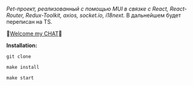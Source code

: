 _Pet-проект, реализованный с помощью MUI в связке с React, React-Router, Redux-Toolkit, axios, socket.io, i18next._
В дальнейшем будет переписан на TS.

🚀[Welcome my CHAT](https://chat-ts.onrender.com)🚀

**Installation:**

```
git clone
```

```
make install
```

```
make start
```
